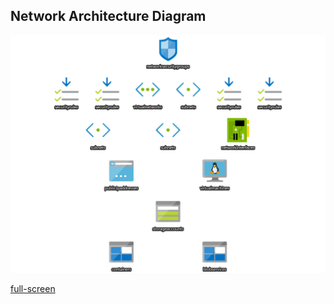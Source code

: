 ## Network Architecture Diagram

![Network Architecture](https://raw.githubusercontent.com/hclpandv/azure-infra-build-automation/dev/arm-templates/single-linux-vm-ngnix/networkArchetecture.png)

[full-screen](https://raw.githubusercontent.com/hclpandv/azure-infra-build-automation/dev/arm-templates/single-linux-vm-ngnix/networkArchetecture.png)
